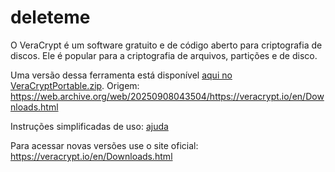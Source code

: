 # deleteme

O VeraCrypt é um software gratuito e de código aberto para criptografia de discos. Ele é popular para a criptografia de arquivos, partições e de disco.

Uma versão dessa ferramenta está disponível [aqui no VeraCryptPortable.zip](VeraCryptPortable.zip). Origem: https://web.archive.org/web/20250908043504/https://veracrypt.io/en/Downloads.html

Instruções simplificadas de uso: [ajuda](ajuda.pdf)

Para acessar novas versões use o site oficial: https://veracrypt.io/en/Downloads.html
